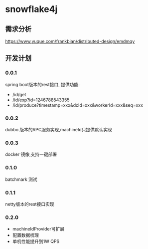 # snowflake4j

## 需求分析
https://www.yuque.com/frankbian/distributed-design/emdmqy

## 开发计划

### 0.0.1

spring boot版本的rest接口, 提供功能:
+ /id/get
+ /id/exp?id=1246788543355
+ /id/produce?timestamp=xxx&dcId=xxx&workerId=xxx&seq=xxx

### 0.0.2

dubbo 版本的RPC服务实现,machineId只提供默认实现

### 0.0.3

docker 镜像,支持一键部署

### 0.1.0

batchmark 测试

### 0.1.1 

netty版本的rest接口实现

### 0.2.0

+ machineIdProvider可扩展
+ 配置数据梳理
+ 单机性能提升到1W QPS

